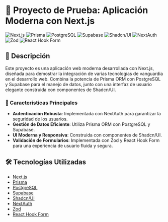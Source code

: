 # 🚀 Proyecto de Prueba: Aplicación Moderna con Next.js

![Next.js](https://img.shields.io/badge/Next.js-000000?style=for-the-badge&logo=next.js&logoColor=white)
![Prisma](https://img.shields.io/badge/Prisma-2D3748?style=for-the-badge&logo=prisma&logoColor=white)
![PostgreSQL](https://img.shields.io/badge/PostgreSQL-316192?style=for-the-badge&logo=postgresql&logoColor=white)
![Supabase](https://img.shields.io/badge/Supabase-181818?style=for-the-badge&logo=supabase&logoColor=white)
![Shadcn/UI](https://img.shields.io/badge/Shadcn/UI-000000?style=for-the-badge&logo=shadcnui&logoColor=white)
![NextAuth](https://img.shields.io/badge/NextAuth-000000?style=for-the-badge&logo=next.js&logoColor=white)
![Zod](https://img.shields.io/badge/Zod-3068B7?style=for-the-badge&logo=zod&logoColor=white)
![React Hook Form](https://img.shields.io/badge/React_Hook_Form-EC5990?style=for-the-badge&logo=react-hook-form&logoColor=white)

## 📖 Descripción

Este proyecto es una aplicación web moderna desarrollada con Next.js, diseñada para demostrar la integración de varias tecnologías de vanguardia en el desarrollo web. Combina la potencia de Prisma ORM con PostgreSQL y Supabase para el manejo de datos, junto con una interfaz de usuario elegante construida con componentes de Shadcn/UI.

### 🌟 Características Principales

- **Autenticación Robusta**: Implementada con NextAuth para garantizar la seguridad de los usuarios.
- **Gestión de Datos Eficiente**: Utiliza Prisma ORM con PostgreSQL y Supabase.
- **UI Moderna y Responsiva**: Construida con componentes de Shadcn/UI.
- **Validación de Formularios**: Implementada con Zod y React Hook Form para una experiencia de usuario fluida y segura.

## 🛠️ Tecnologías Utilizadas

- [Next.js](https://nextjs.org/)
- [Prisma](https://www.prisma.io/)
- [PostgreSQL](https://www.postgresql.org/)
- [Supabase](https://supabase.io/)
- [Shadcn/UI](https://ui.shadcn.com/)
- [NextAuth](https://next-auth.js.org/)
- [Zod](https://github.com/colinhacks/zod)
- [React Hook Form](https://react-hook-form.com/)